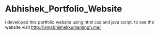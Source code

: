 # Abhishek_Portfolio_Website
i developed this portfolio website using html css and java script. to see the website visit http://iamabhishekkumarsingh.me/
